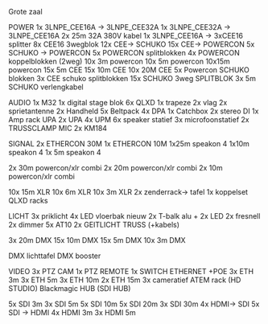 Grote zaal

POWER
1x 3LNPE_CEE16A -> 3LNPE_CEE32A
1x 3LNPE_CEE32A -> 3LNPE_CEE16A
2x 25m 32A 380V kabel
1x 3LNPE_CEE16A -> 3xCEE16 splitter
8x CEE16 3wegblok
12x CEE-> SCHUKO
15x CEE-> POWERCON
5x SCHUKO -> POWERCON
5x POWERCON splitblokken
4x POWERCON koppelblokken (2weg)
10x 3m powercon
10x 5m powercon
10x15m powercon
15x 5m CEE
15x 10m CEE
10x 20M CEE
5x Powercon SCHUKO blokken
3x CEE schuko splitblokken
15x SCHUKO 3weg SPLITBLOK
3x  5m SCHUKO verlengkabel


AUDIO
1x M32
1x digital stage blok
6x QLXD
1x trapeze 
2x vlag
2x sprietantenne
	2x Handheld
	5x Beltpack
	4x DPA
	1x Catchbox
2x stereo DI
1x Amp rack UPA
2x UPA
4x UPM
6x speaker statief
3x microfoonstatief
2x TRUSSCLAMP MIC
2x KM184

SIGNAL
2x ETHERCON 30M
1x ETHERCON 10M
1x25m speakon 4
1x10m speakon 4
1x 5m speakon 4

2x 30m powercon/xlr combi
2x 20m powercon/xlr combi
2x 10m powercon/xlr combi

10x 15m XLR
10x 6m  XLR
10x 3m  XLR
2x zenderrack-> tafel
1x koppelset QLXD racks


LICHT
3x priklicht
4x LED vloerbak nieuw
2x T-balk alu + 2x LED
2x fresnell
2x dimmer
5x AT10
2x GEITLICHT TRUSS (+kabels)

3x  20m DMX
15x 10m DMX
15x 5m  DMX
 10x 3m  DMX

DMX lichttafel
DMX booster

VIDEO
3x PTZ CAM
1x PTZ REMOTE
1x SWITCH ETHERNET +POE
3x ETH 3m
3x ETH 5m
3x ETH 10m
2x ETH 15m
3x cameratief
ATEM rack (HD STUDIO)
Blackmagic HUB (SDI HUB)

5x SDI  3m
3x SDI  5m
5x SDI 10m
5x SDI 20m
3x SDI 30m
4x HDMI-> SDI
5x SDI -> HDMI
4x HDMI 3m
3x HDMI 5m 
